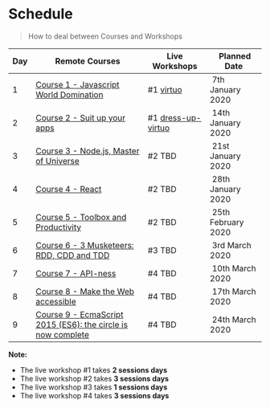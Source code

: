# Schedule

> How to deal between Courses and Workshops

| Day | Remote Courses | Live Workshops | Planned Date
| --- | --- | --- | ---
| 1 | [Course 1 - Javascript World Domination](https://github.com/92bondstreet/javascript-empire#-course-1---javascript-world-domination) | #1 [virtuo](https://github.com/92bondstreet/virtuo) | 7th January 2020
| 2 | [Course 2 - Suit up your apps](https://github.com/92bondstreet/javascript-empire#-course-2---suit-up-your-apps) | #1 [dress-up-virtuo](https://github.com/92bondstreet/dress-up-virtuo) | 14th January 2020
| 3 | [Course 3 - Node.js, Master of Universe](https://github.com/92bondstreet/javascript-empire#-course-3---nodejs-master-of-universe) | #2 TBD | 21st January 2020
| 4 | [Course 4 - React](https://github.com/92bondstreet/javascript-empire#-course-4---react) | #2 TBD | 28th January 2020
| 5 | [Course 5 - Toolbox and Productivity](https://github.com/92bondstreet/javascript-empire#-course-5---toolbox-and-productivity) | #2 TBD | 25th February 2020
| 6 | [Course 6 - 3 Musketeers: RDD, CDD and TDD](https://github.com/92bondstreet/javascript-empire#-course-6---3-musketeers-rdd-cdd-and-tdd) | #3 TBD | 3rd March 2020
| 7 | [Course 7 - API-ness](https://github.com/92bondstreet/javascript-empire#-course-7---api-ness) | #4 TBD | 10th March 2020
| 8 | [Course 8 -  Make the Web accessible](https://github.com/92bondstreet/javascript-empire#-course-8---make-the-web-accessible) | #4 TBD | 17th March 2020
| 9 | [Course 9 - EcmaScript 2015 (ES6): the circle is now complete](https://github.com/92bondstreet/javascript-empire#-course-9---ecmascript-2015-es6-the-circle-is-now-complete) | #4 TBD | 24th March 2020

**Note:**

* The live workshop #1 takes **2 sessions days**
* The live workshop #2 takes **3 sessions days**
* The live workshop #3 takes **1 sessions days**
* The live workshop #4 takes **3 sessions days**
